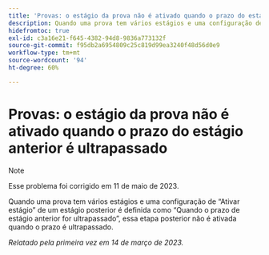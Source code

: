 ```yaml
---
title: 'Provas: o estágio da prova não é ativado quando o prazo do estágio anterior é ultrapassado'
description: Quando uma prova tem vários estágios e uma configuração de estágio Ativar posterior é definida como Quando o prazo de estágio anterior é ultrapassado, esse estágio posterior não é ativado quando o prazo é ultrapassado.
hidefromtoc: true
exl-id: c3a16e21-f645-4382-94d8-9836a773132f
source-git-commit: f95db2a6954809c25c819d99ea3240f48d56d0e9
workflow-type: tm+mt
source-wordcount: '94'
ht-degree: 60%

---
```


# Provas: o estágio da prova não é ativado quando o prazo do estágio anterior é ultrapassado

<!--This article is on the WF and WFP TOC-->

>[!NOTE]
>
>Esse problema foi corrigido em 11 de maio de 2023.

Quando uma prova tem vários estágios e uma configuração de “Ativar estágio” de um estágio posterior é definida como “Quando o prazo de estágio anterior for ultrapassado”, essa etapa posterior não é ativada quando o prazo é ultrapassado.

_Relatado pela primeira vez em 14 de março de 2023._
